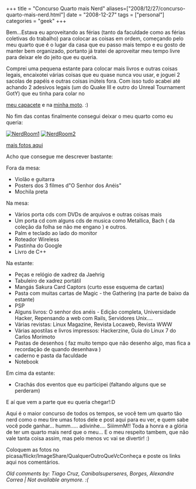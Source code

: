 +++
title = "Concurso Quarto mais Nerd"
aliases=["2008/12/27/concurso-quarto-mais-nerd.html"]
date = "2008-12-27"
tags = ["personal"]
categories = "geek"
+++

Bem...Estava eu aproveitando as férias (tanto da faculdade como as
férias coletivas do trabalho) para colocar as coisas em ordem,
começando pelo meu quarto que é o lugar da casa que eu passo mais
tempo e eu gosto de manter bem organizado, portanto já tratei de
aproveitar meu tempo livre para deixar ele do jeito que eu queria.

Comprei uma pequena estante para colocar mais livros e outras coisas
legais, encaixotei várias coisas que eu quase nunca vou usar, e joguei
2 sacolas de papéis e outras coisas inúteis fora. Com isso tudo acabei
até achando 2 adesivos legais (um do Quake III e outro do Unreal
Tournament GotY) que eu tinha para colar no

[meu capacete](http://picasaweb.google.com/lh/photo/a-tiDhsHv5pIkSce68oH7w?feat=directlink "Adesivo do Unreal Tournament")
e na [minha moto](http://picasaweb.google.com/lh/photo/tif9whzrOfu3PdnDx-DRfg?feat=directlink "Adesivo do Quake III"). :)

No fim das contas finalmente consegui deixar o meu quarto como eu
queria:

[![NerdRoom1](/images/posts/quarto_nerd1.jpg "NerdRoom1")](http://picasaweb.google.com/Willian.molinari/QuartoNerd?feat=directlink "")
[![NerdRoom2](/images/posts/quarto_nerd2.jpg "NerdRoom2")](http://picasaweb.google.com/Willian.molinari/QuartoNerd?feat=directlink "")

[mais fotos aqui](http://picasaweb.google.com/Willian.molinari/QuartoNerd?feat=directlink "NerdRoom")[](http://pothix.com/blog/wp-content/uploads/2008/12/s7301132.jpg "")

Acho que consegue me descrever bastante:

Fora da mesa:

* Violão e guitarra
* Posters dos 3 filmes d"O Senhor dos Anéis"
* Mochila preta

Na mesa:

* Vários porta cds com DVDs de arquivos e outras coisas mais
* Um porta cd com alguns cds de musica como Metallica, Bach ( da coleção da folha se não me engano ) e outros.
* Palm e teclado ao lado do monitor
* Roteador Wireless
* Pastinha do Google
* Livro de C++

Na estante:

* Peças e relógio de xadrez da Jaehrig
* Tabuleiro de xadrez portátil
* Mangás Sakura Card Captors (curto esse esquema de cartas)
* Pasta com muitas cartas de Magic - the Gathering (na parte de baixo da estante)
* PSP
* Alguns livros: O senhor dos anéis - Edição completa, Universidade Hacker, Repensando a web com Rails, Servidores Unix....
* Várias revistas: Linux Magazine, Revista Locaweb, Revista WWW
* Várias apostilas e livros impressos: Hackerzine, Guia do Linux 7 do Carlos Morimoto
* Pastas de desenhos ( faz muito tempo que não desenho algo, mas fica a recordação de quando desenhava )
* caderno e pasta da faculdade
* Notebook

Em cima da estante:

* Crachás dos eventos que eu participei (faltando alguns que se perderam)

E aí que vem a parte que eu queria chegar!:D

Aqui é o maior concurso de todos os tempos, se você tem um quarto tão
nerd como o meu tire umas fotos dele e post aqui para eu ver, e quem
sabe você pode ganhar... humm..... adivinhe.... SiiimmM!! Toda a honra e
a glória de ter um quarto mais nerd que o meu... E o meu respeito
tambem, que não vale tanta coisa assim, mas pelo menos vc vai se
divertir! :)

Coloquem as fotos no picasa/flickr/ImageShare/QualquerOutroQueVcConheça e poste os links
aqui nos comentários.



_Old comments by: Tiago Cruz, Canibalsuperseres, Borges, Alexandre Correa | Not available anymore. :(_
